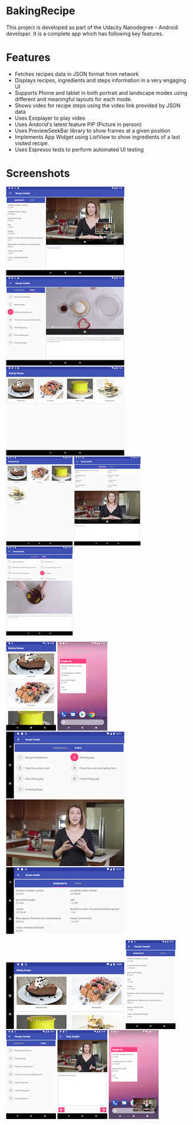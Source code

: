 # BakingRecipe
This project is developed as part of the Udacity Nanodegree - Android developer. It is a complete app which has following key features.


# Features
- Fetches recipes data in JSON format from network
- Displays recipes, ingredients and steps information in a very engaging UI
- Supports Phone and tablet in both portrait and landscape modes using different and meaningful layouts for each mode.
- Shows video for recipe steps using the video link provided by JSON data 
- Uses Exoplayer to play video
- Uses Andorid's latest feature PIP (Picture in person)
- Uses PreviewSeekBar library to show frames at a given position 
- Implements App Widget using ListView to show ingredients of a last visited recipe.
- Uses Espresso tests to perform automated UI testing 

# Screenshots
![Alt text](/screenshots/Screenshot_1539262400.png?raw=true)  ![Alt text](/screenshots/Screenshot_1539262643.png?raw=true)![Alt text](/screenshots/Screenshot_1539262652.png?raw=true)  
![Alt text](/screenshots/Screenshot_1539262659.png?raw=true)  ![Alt text](/screenshots/Screenshot_1539262667.png?raw=true)  ![Alt text](/screenshots/Screenshot_1539262681.png?raw=true)

![Alt text](/screenshots/Screenshot_1539263355.png?raw=true)  ![Alt text](/screenshots/Screenshot_1539263396.png?raw=true)
![Alt text](/screenshots/Screenshot_1539263467.png?raw=true)  ![Alt text](/screenshots/Screenshot_1539263475.png?raw=true)
![Alt text](/screenshots/Screenshot_1539263486.png?raw=true)


![Alt text](/screenshots/Screenshot_1539263364.png?raw=true)  ![Alt text](/screenshots/Screenshot_1539263417.png?raw=true)  ![Alt text](/screenshots/Screenshot_1539263421.png?raw=true)  ![Alt text](/screenshots/Screenshot_1539263434.png?raw=true)
![Alt text](/screenshots/Screenshot_1539263519.png?raw=true)







